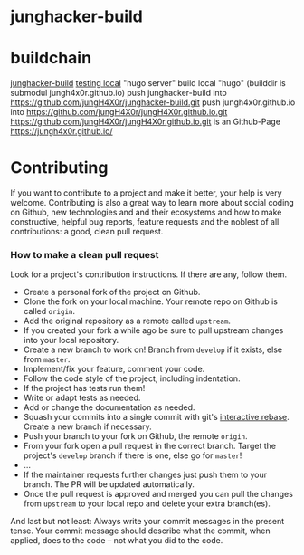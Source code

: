 # junghacker-build

buildchain
============

[junghacker-build](https://github.com/jungH4X0r/junghacker-build)
[testing local](http://localhost:1313) "hugo server" 
build local "hugo" (builddir is submodul jungh4x0r.github.io)
push junghacker-build into https://github.com/jungH4X0r/junghacker-build.git
push jungh4x0r.github.io into https://github.com/jungH4X0r/jungH4X0r.github.io.git
https://github.com/jungH4X0r/jungH4X0r.github.io.git is an Github-Page https://jungh4x0r.github.io/


Contributing
============
If you want to contribute to a project and make it better, your help is very welcome. Contributing is also a great way to learn more about social coding on Github, new technologies and and their ecosystems and how to make constructive, helpful bug reports, feature requests and the noblest of all contributions: a good, clean pull request.

### How to make a clean pull request

Look for a project's contribution instructions. If there are any, follow them.

- Create a personal fork of the project on Github.
- Clone the fork on your local machine. Your remote repo on Github is called `origin`.
- Add the original repository as a remote called `upstream`.
- If you created your fork a while ago be sure to pull upstream changes into your local repository.
- Create a new branch to work on! Branch from `develop` if it exists, else from `master`.
- Implement/fix your feature, comment your code.
- Follow the code style of the project, including indentation.
- If the project has tests run them!
- Write or adapt tests as needed.
- Add or change the documentation as needed.
- Squash your commits into a single commit with git's [interactive rebase](https://help.github.com/articles/interactive-rebase). Create a new branch if necessary.
- Push your branch to your fork on Github, the remote `origin`.
- From your fork open a pull request in the correct branch. Target the project's `develop` branch if there is one, else go for `master`!
- …
- If the maintainer requests further changes just push them to your branch. The PR will be updated automatically.
- Once the pull request is approved and merged you can pull the changes from `upstream` to your local repo and delete
your extra branch(es).

And last but not least: Always write your commit messages in the present tense. Your commit message should describe what the commit, when applied, does to the code – not what you did to the code.

